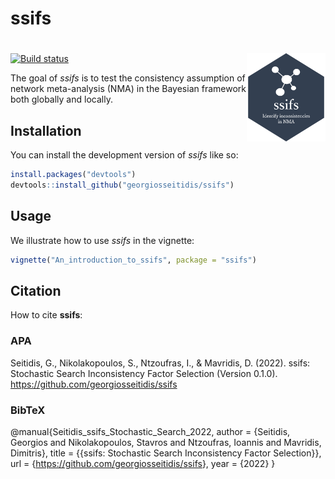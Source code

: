 
<!-- README.md is generated from README.Rmd. Please edit that file -->

# ssifs

# <img src="man/figures/ssifs_logo.png" align="right" width="25%"/>

<!-- badges: start -->

[![Build
status](https://ci.appveyor.com/api/projects/status/emmthhvea0mi7qu6?svg=true)](https://ci.appveyor.com/project/georgiosseitidis/ssifs)
<!-- badges: end -->

The goal of *ssifs* is to test the consistency assumption of network
meta-analysis (NMA) in the Bayesian framework both globally and locally.

## Installation

You can install the development version of *ssifs* like so:

``` r
install.packages("devtools")
devtools::install_github("georgiosseitidis/ssifs")
```

## Usage

We illustrate how to use *ssifs* in the vignette:

``` r
vignette("An_introduction_to_ssifs", package = "ssifs")
```

## Citation

How to cite **ssifs**:

### APA

Seitidis, G., Nikolakopoulos, S., Ntzoufras, I., & Mavridis, D. (2022).
ssifs: Stochastic Search Inconsistency Factor Selection (Version 0.1.0).
<https://github.com/georgiosseitidis/ssifs>

### BibTeX

@manual{Seitidis_ssifs_Stochastic_Search_2022, author = {Seitidis,
Georgios and Nikolakopoulos, Stavros and Ntzoufras, Ioannis and
Mavridis, Dimitris}, title = {{ssifs: Stochastic Search Inconsistency
Factor Selection}}, url = {<https://github.com/georgiosseitidis/ssifs>},
year = {2022} }
